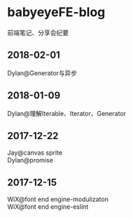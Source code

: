 # babyeyeFE-blog
前端笔记、分享会纪要

## 2018-02-01

Dylan@Generator与异步

## 2018-01-09

Dylan@理解Iterable、Iterator、Generator

## 2017-12-22

Jay@canvas sprite  
Dylan@promise

## 2017-12-15
WiX@font end engine-modulizaton  
WiX@font end engine-eslint
